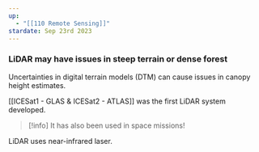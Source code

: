 ```yaml
---
up:
  - "[[110 Remote Sensing]]"
stardate: Sep 23rd 2023
---
```

### LiDAR may have issues in steep terrain or dense forest

Uncertainties in digital terrain models (DTM) can cause issues in canopy height estimates.

[[ICESat1 - GLAS & ICESat2 - ATLAS]] was the first LiDAR system developed.

>[!info] It has also been used in space missions!


LiDAR uses near-infrared laser.